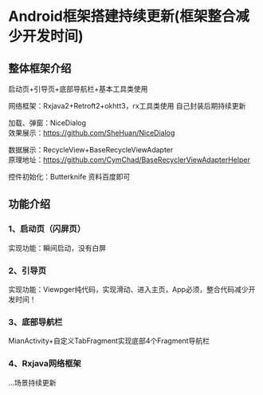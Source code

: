 Android框架搭建持续更新(框架整合减少开发时间)
=

## 整体框架介绍

启动页+引导页+底部导航栏+基本工具类使用

网络框架：Rxjava2+Retroft2+okhtt3，rx工具类使用  自己封装后期持续更新

加载、弹窗：NiceDialog  
效果展示：https://github.com/SheHuan/NiceDialog

数据展示：RecycleView+BaseRecycleViewAdapter   
原理地址：https://github.com/CymChad/BaseRecyclerViewAdapterHelper

控件初始化：Butterknife
资料百度即可

## 功能介绍

### 1、启动页（闪屏页）
  实现功能：瞬间启动，没有白屏
  
### 2、引导页
  实现功能：Viewpger纯代码，实现滑动、进入主页，App必须，整合代码减少开发时间！
  
### 3、底部导航栏
  MianActivity+自定义TabFragment实现底部4个Fragment导航栏
  
### 4、Rxjava网络框架
...场景持续更新
  

